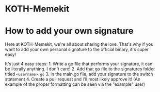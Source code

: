 # KOTH-Memekit


# How to add your own signature
Here at KOTH-Memekit, we're all about sharing the love. That's why if you want to add your own personal signature to the official binary, it's super easy!

It's just 4 easy steps:
    1. Write a go file that performs your signature, it can be literally anything, I don't care!
    2. Add that go file to the signatures folder titled `<username>.go`
    3. In the main.go file, add your signature to the switch statement
    4. Create a pull request and I'll most likely approve it!
    (An example of the proper formatting can be seen via the "example" user)
